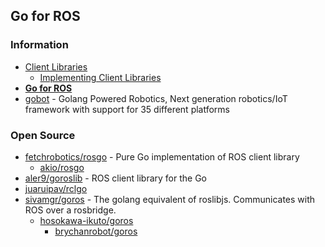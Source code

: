 ## Go for ROS



### Information
- [Client Libraries](http://wiki.ros.org/Client%20Libraries)
    - [Implementing Client Libraries](https://wiki.ros.org/Implementing%20Client%20Libraries)
- [**Go for ROS**](https://ubuntu.com/blog/go-for-ros)
- [gobot](https://gobot.io/) - Golang Powered Robotics, Next generation robotics/IoT framework with support for 35 different platforms


### Open Source
- [fetchrobotics/rosgo](https://github.com/fetchrobotics/rosgo) - Pure Go implementation of ROS client library
    - [akio/rosgo](https://github.com/akio/rosgo)
- [aler9/goroslib](https://github.com/aler9/goroslib) - ROS client library for the Go
- [juaruipav/rclgo](https://github.com/juaruipav/rclgo) 
- [sivamgr/goros](https://github.com/sivamgr/goros) - The golang equivalent of roslibjs. Communicates with ROS over a rosbridge.
    - [hosokawa-ikuto/goros](https://github.com/hosokawa-ikuto/goros)
        - [brychanrobot/goros](https://github.com/brychanrobot/goros)

